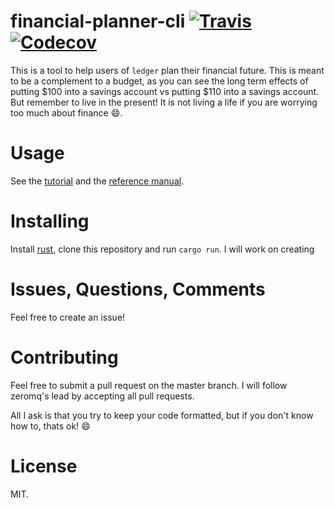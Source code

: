 # financial-planner-cli [![Travis](https://img.shields.io/travis/dat2/financial-planner-cli.svg)]() [![Codecov](https://img.shields.io/codecov/c/github/dat2/financial-planner-cli.svg)]()
This is a tool to help users of `ledger` plan their financial future.
This is meant to be a complement to a budget, as you can see the long term effects of putting $100 into a savings account vs
putting $110 into a savings account. But remember to live in the present! It is not living a life if you are worrying too much
about finance :smile:.

# Usage
See the [tutorial](docs/tutorial.md) and the [reference manual](docs/reference_manual.md).

# Installing
Install [rust](https://www.rust-lang.org/en-US/install.html), clone this repository and run `cargo run`.
I will work on creating

# Issues, Questions, Comments
Feel free to create an issue!

# Contributing
Feel free to submit a pull request on the master branch. I will follow zeromq's lead by accepting all pull requests.

All I ask is that you try to keep your code formatted, but if you don't know how to, thats
ok! :smile:

# License
MIT.
